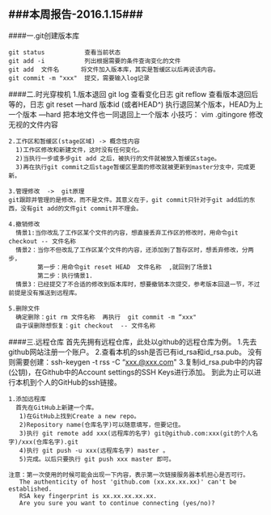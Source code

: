 ###本周报告-2016.1.15###
---
####一.git创建版本库

    git status           查看当前状态
    git add -i           列出根据需要的条件查询变化的文件
    git add  文件名      将文件加入版本库，其实是暂缓区以后再说该内容。
    git commit -m "xxx"  提交，需要输入log记录

####二.时光穿梭机
    1.版本退回
    git log                               查看变化日志
    git reflow                            查看版本退回后等的，日志
    git reset —hard  版本id (或者HEAD^)    执行退回某个版本，HEAD为上一个版本
                                          —hard 把本地文件也一同退回上一个版本
    小技巧：
    vim .gitingore                        修改无视的文件内容
  
    2.工作区和暂缓区(stage区域) -> 概念性内容
      1)工作区修改和新建文件，这时没有任何变化。
      2)当执行一步或多步git add 之后，被执行的文件就被放入暂缓区stage。
	  3)再在执行git commit之后stage暂缓区里面的修改就被更新到master分支中，完成更新。

	3.管理修改  ->  git原理
    git跟踪并管理的是修改，而不是文件。其意义在于，git commit只针对于git add后的东西，没有git add的文件git commit并不理会。

	4.撤销修改
      情景1:当你改乱了工作区某个文件的内容，想直接丢弃工作区的修改时，用命令git checkout -- 文件名称
      情景2：当你不但改乱了工作区某个文件的内容，还添加到了暂存区时，想丢弃修改，分两步，
            第一步：用命令git reset HEAD  文件名称  ,就回到了场景1
            第二步：执行情景1.
      情景3：已经提交了不合适的修改到版本库时，想要撤销本次提交，参考版本回退一节，不过前提是没有推送到远程库。

    5.删除文件
      确定删除：git rm 文件名称  再执行  git commit -m “xxx"
      由于误删除想恢复：git checkout  -- 文件名称

####三.远程仓库
    首先先拥有远程仓库，此处以github的远程仓库为例。
     1.先去github网站注册一个账户。
     2.查看本机的ssh是否已有id_rsa和id_rsa.pub。
        没有则需要创建：ssh-keygen -t rss -C “xxx.@xxx.com"
     3.复制id_rsa.pub中的内容(公钥)，在Github中的Account settings的SSH Keys进行添加。
       到此为止可以进行本机到个人的GitHub的ssh链接。

    1.添加远程库
      首先在GitHub上新建一个库。
       1)在GitHub上找到Create a new repo。
       2)Repository name(仓库名字)可以随意填写，但要记住。
       3)执行 git remote add xxx(远程库的名字) git@github.com:xxx(git的个人名字)/xxx(仓库名字).git
       4)执行 git push -u xxx(远程库名字) master 。
       5)完成。以后只要执行 git push xxx master 即可。

    注意：第一次使用的时候可能会出现一下内容，表示第一次链接服务器本机担心是否可行。
	   The authenticity of host 'github.com (xx.xx.xx.xx)' can't be established.
       RSA key fingerprint is xx.xx.xx.xx.xx.
       Are you sure you want to continue connecting (yes/no)?



